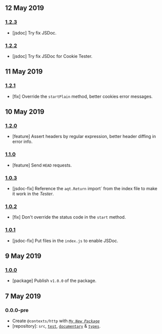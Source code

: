 ## 12 May 2019

### [1.2.3](https://github.com/idiocc/http/compare/v1.2.2...v1.2.3)

- [jsdoc] Try fix JSDoc.

### [1.2.2](https://github.com/idiocc/http/compare/v1.2.1...v1.2.2)

- [jsdoc] Try fix JSDoc for Cookie Tester.

## 11 May 2019

### [1.2.1](https://github.com/idiocc/http/compare/v1.2.0...v1.2.1)

- [fix] Override the `startPlain` method, better cookies error messages.

## 10 May 2019

### [1.2.0](https://github.com/idiocc/http/compare/v1.1.0...v1.2.0)

- [feature] Assert headers by regular expression, better header diffing in error info.

### [1.1.0](https://github.com/idiocc/http/compare/v1.0.3...v1.1.0)

- [feature] Send `HEAD` requests.

### [1.0.3](https://github.com/idiocc/http/compare/v1.0.2...v1.0.3)

- [jsdoc-fix] Reference the `aqt.Return` import` from the index file to make it work in the _Tester_.

### [1.0.2](https://github.com/idiocc/http/compare/v1.0.1...v1.0.2)

- [fix] Don't override the status code in the `start` method.

### [1.0.1](https://github.com/idiocc/http/compare/v1.0.0...v1.0.1)

- [jsdoc-fix] Put files in the `index.js` to enable JSDoc.

## 9 May 2019

### [1.0.0](https://github.com/idiocc/http/compare/v0.0.0-pre...v1.0.0)

- [package] Publish `v1.0.0` of the package.

## 7 May 2019

### 0.0.0-pre

- Create `@contexts/http` with _[`My New Package`](https://mnpjs.org)_
- [repository]: `src`, [`test`](https://contexttesting.com), [`documentary`](https://readme.page) & [`types`](https://typedef.page).